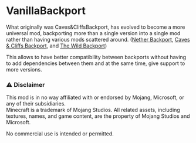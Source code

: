# VanillaBackport
What originally was Caves&CliffsBackport, has evolved to become a more universal mod, backporting more than a single version into a single mod rather than having various mods scattered around. ([Nether Backport](https://legacy.curseforge.com/minecraft/mc-mods/extended-nether-backport), [Caves & Cliffs Backport](https://legacy.curseforge.com/minecraft/mc-mods/vanilla-backport), and [The Wild Backport](https://legacy.curseforge.com/minecraft/mc-mods/the-wild-backport))

This allows to have better compatibility between backports without having to add dependencies between them and at the same time, give support to more versions.

### ⚠️ Disclaimer
This mod is in no way affiliated with or endorsed by Mojang, Microsoft, or any of their subsidiaries.  
Minecraft is a trademark of Mojang Studios. All related assets, including textures, names, and game content, are the property of Mojang Studios and Microsoft.

No commercial use is intended or permitted.
